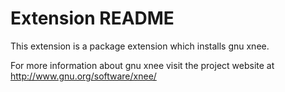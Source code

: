 # Extension README

This extension is a package extension which installs gnu xnee.

For more information about gnu xnee visit the project website at
http://www.gnu.org/software/xnee/

